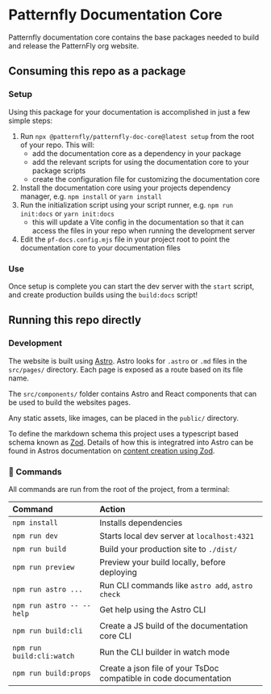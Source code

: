 # Patternfly Documentation Core

Patternfly documentation core contains the base packages needed to build and release the PatternFly org website.

## Consuming this repo as a package

### Setup

Using this package for your documentation is accomplished in just a few simple steps:

1. Run `npx @patternfly/patternfly-doc-core@latest setup` from the root of your repo. This will:
   - add the documentation core as a dependency in your package
   - add the relevant scripts for using the documentation core to your package scripts
   - create the configuration file for customizing the documentation core
1. Install the documentation core using your projects dependency manager, e.g. `npm install` or `yarn install`
1. Run the initialization script using your script runner, e.g. `npm run init:docs` or `yarn init:docs`
   - this will update a Vite config in the documentation so that it can access the files in your repo when running the development server
1. Edit the `pf-docs.config.mjs` file in your project root to point the documentation core to your documentation files

### Use

Once setup is complete you can start the dev server with the `start` script, and create production builds using the `build:docs` script!

## Running this repo directly

### Development

The website is built using [Astro](https://astro.build). Astro looks for `.astro` or `.md` files in the `src/pages/` directory. Each page is exposed as a route based on its file name.

The `src/components/` folder contains Astro and React components that can be used to build the websites pages.

Any static assets, like images, can be placed in the `public/` directory.

To define the markdown schema this project uses a typescript based schema known as [Zod](https://zod.dev). Details of how this is integratred into Astro can be found in Astros documentation on [content creation using Zod](https://docs.astro.build/en/guides/content-collections/#defining-datatypes-with-zod).

### 🧞 Commands

All commands are run from the root of the project, from a terminal:

| Command                   | Action                                                            |
| :------------------------ | :-----------------------------------------------------------------|
| `npm install`             | Installs dependencies                                             |
| `npm run dev`             | Starts local dev server at `localhost:4321`                       |
| `npm run build`           | Build your production site to `./dist/`                           |
| `npm run preview`         | Preview your build locally, before deploying                      |
| `npm run astro ...`       | Run CLI commands like `astro add`, `astro check`                  |
| `npm run astro -- --help` | Get help using the Astro CLI                                      |
| `npm run build:cli`       | Create a JS build of the documentation core CLI                   |
| `npm run build:cli:watch` | Run the CLI builder in watch mode                                 |
| `npm run build:props`     | Create a json file of your TsDoc compatible in code documentation |
